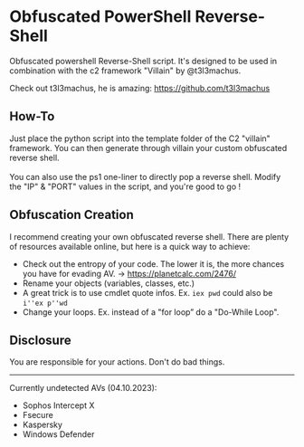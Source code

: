 # Obfuscated PowerShell Reverse-Shell

Obfuscated powershell Reverse-Shell script. It's designed to be used in combination with the c2 framework "Villain" by @t3l3machus.

Check out t3l3machus, he is amazing: https://github.com/t3l3machus

## How-To

Just place the python script into the template folder of the C2 "villain" framework. You can then generate through villain your custom obfuscated reverse shell. <br><br>
You can also use the ps1 one-liner to directly pop a reverse shell. Modify the "IP" & "PORT" values in the script, and you're good to go !

## Obfuscation Creation

I recommend creating your own obfuscated reverse shell. There are plenty of resources available online, but here is a quick way to achieve:

- Check out the entropy of your code. The lower it is, the more chances you have for evading AV. -> https://planetcalc.com/2476/
- Rename your objects (variables, classes, etc.)
- A great trick is to use cmdlet quote infos. Ex. `iex pwd` could also be `i''ex p''wd`
- Change your loops. Ex. instead of a "for loop” do a "Do-While Loop".



## Disclosure

You are responsible for your actions. Don't do bad things.

----
Currently undetected AVs (04.10.2023):
  - Sophos Intercept X
  - Fsecure
  - Kaspersky
  - Windows Defender
